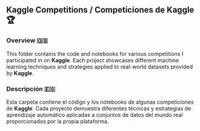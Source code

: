 ## Kaggle Competitions / Competiciones de Kaggle 🏆

### Overview 🇬🇧

This folder contains the code and notebooks for various competitions I participated in on **Kaggle**. Each project showcases different machine learning techniques and strategies applied to real-world datasets provided by **Kaggle**.

### Descripción 🇪🇸

Esta carpeta contiene el código y los notebooks de algunas competiciones de **Kaggle**. Cada proyecto demuestra diferentes técnicas y estrategias de aprendizaje automático aplicadas a conjuntos de datos del mundo real proporcionados por la propia plataforma.
